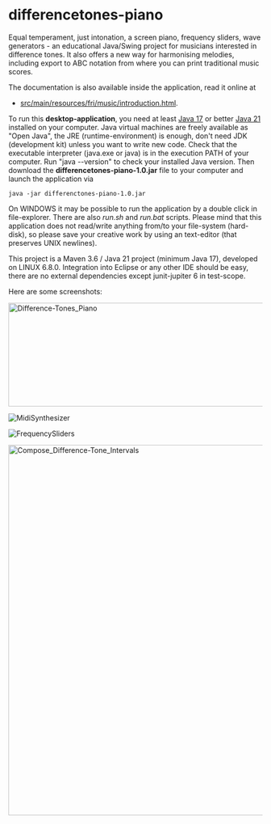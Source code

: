 # differencetones-piano
Equal temperament, just intonation, a screen piano, frequency sliders, wave generators - an educational Java/Swing project for musicians interested in difference tones. It also offers a new way for harmonising melodies, including export to ABC notation from where you can print traditional music scores.

The documentation is also available inside the application, read it online at 
- [src/main/resources/fri/music/introduction.html](https://html-preview.github.io/?url=https://github.com/fritzthecap/differencetones-piano/blob/main/src/main/resources/fri/music/introduction.html).

To run this __desktop-application__, you need at least [Java 17](https://openjdk.org/projects/jdk/17/) or better [Java 21](https://openjdk.org/projects/jdk/21/) installed on your computer. Java virtual machines are freely available as "Open Java", the JRE (runtime-environment) is enough, don't need JDK (development kit) unless you want to write new code. Check that the executable interpreter (java.exe or java) is in the execution PATH of your computer. Run "java --version" to check your installed Java version. Then download the __differencetones-piano-1.0.jar__ file to your computer and launch the application via

    java -jar differenctones-piano-1.0.jar

On WINDOWS it may be possible to run the application by a double click in file-explorer. There are also _run.sh_ and _run.bat_ scripts. Please mind that this application does not read/write anything from/to your file-system (hard-disk), so please save your creative work by using an text-editor (that preserves UNIX newlines).

This project is a Maven 3.6 / Java 21 project (minimum Java 17), developed on LINUX 6.8.0. Integration into Eclipse or any other IDE should be easy, there are no external dependencies except junit-jupiter 6 in test-scope.

Here are some screenshots:

<img width="1203" height="205" alt="Difference-Tones_Piano" src="https://github.com/user-attachments/assets/85f62dba-13df-4cfb-bc00-387cfeaa2634" />


![MidiSynthesizer](https://github.com/user-attachments/assets/950eee6e-7b08-49ba-b56f-7284aece1320)


![FrequencySliders](https://github.com/user-attachments/assets/22a1dcb5-e046-4a06-a44e-6e9e2b192cff)

<img width="1206" height="733" alt="Compose_Difference-Tone_Intervals" src="https://github.com/user-attachments/assets/d2d505eb-5934-496e-9a91-2582da4a4daf" />

